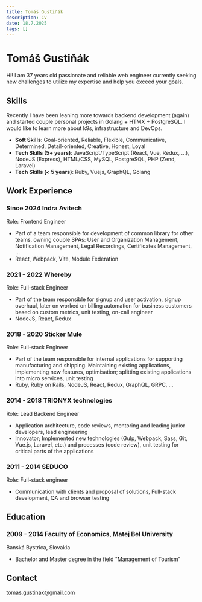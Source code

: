 ```yaml
---
title: Tomáš Gustiňák
description: CV
date: 18.7.2025
tags: []
---
```


# Tomáš Gustiňák

Hi! I am 37 years old passionate and reliable web engineer currently seeking new challenges
to utilize my expertise and help you exceed your goals.

## Skills

Recently I have been leaning more towards backend development (again) and started couple personal projects in Golang + HTMX + PostgreSQL. 
I would like to learn more about k9s, infrastructure and DevOps.

- **Soft Skills**: Goal-oriented, Reliable, Flexible, Communicative, Determined, Detail-oriented, Creative, Honest, Loyal
- **Tech Skills (5+ years)**: JavaScript/TypeScript (React, Vue, Redux, ...), NodeJS (Express), HTML/CSS, MySQL, PostgreSQL, PHP (Zend, Laravel)
- **Tech Skills (< 5 years)**: Ruby, Vuejs, GraphQL, Golang

## Work Experience

### Since 2024 Indra Avitech

Role: Frontend Engineer

- Part of a team responsible for development of common library for other teams, owning couple SPAs:
User and Organization Management, Notification Management, Legal Recordings, Certificates Management, ...
- React, Webpack, Vite, Module Federation

### 2021 - 2022 Whereby

Role: Full-stack Engineer

- Part of the team responsible for signup and user activation, signup
overhaul, later on worked on billing automation for business customers
based on custom metrics, unit testing, on-call engineer
- NodeJS, React, Redux

### 2018 - 2020 Sticker Mule

Role: Full-stack Engineer

- Part of the team responsible for internal applications for supporting
manufacturing and shipping. Maintaining existing applications,
implementing new features, optimisation; splitting existing applications
into micro services, unit testing
- Ruby, Ruby on Rails, NodeJS, React, Redux, GraphQL, GRPC, …

### 2014 - 2018 TRIONYX technologies

Role: Lead Backend Engineer

- Application architecture, code reviews, mentoring and leading junior
developers, lead engineering
- Innovator; Implemented new technologies (Gulp, Webpack, Sass, Git,
Vue.js, Laravel, etc.) and processes (code review), unit testing for critical
parts of the applications

### 2011 - 2014 SEDUCO

Role: Full-stack engineer

- Communication with clients and proposal of solutions, Full-stack development, QA and browser testing

## Education

### 2009 - 2014 Faculty of Economics, Matej Bel University

Banská Bystrica, Slovakia

- Bachelor and Master degree in the field "Management of Tourism"

## Contact

[tomas.gustinak@gmail.com](mailto:tomas.gustinak@gmail.com)
